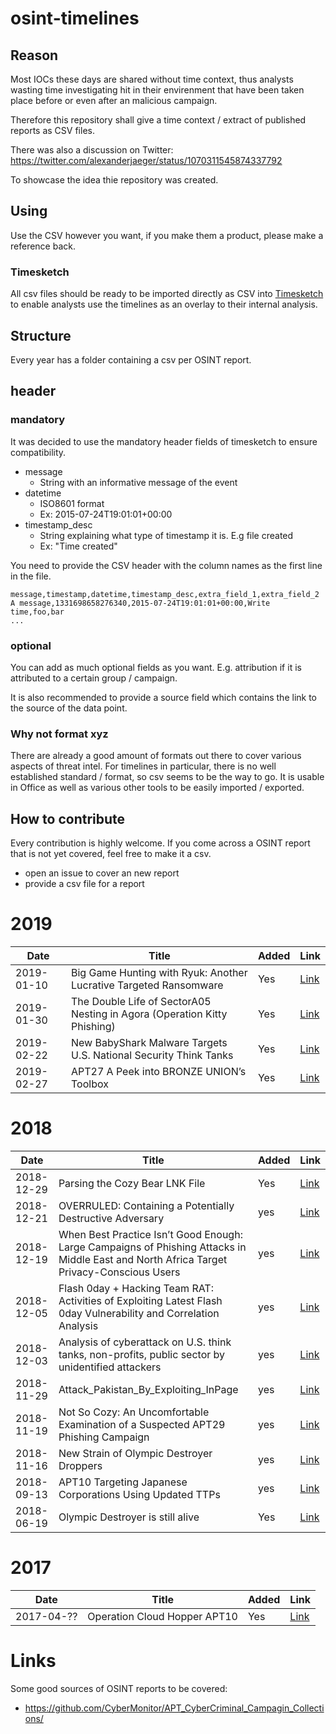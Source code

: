 # osint-timelines

## Reason

Most IOCs these days are shared without time context, thus analysts wasting time
investigating hit in their envirenment that have been taken place before or even after
an malicious campaign.

Therefore this repository shall give a time context / extract of published reports as CSV files.

There was also a discussion on Twitter: https://twitter.com/alexanderjaeger/status/1070311545874337792

To showcase the idea thie repository was created.

## Using

Use the CSV however you want, if you make them a product, please make a reference back.

### Timesketch

All csv files should be ready to be imported directly as CSV into [Timesketch](https://timesketch.org) to enable analysts
use the timelines as an overlay to their internal analysis.

## Structure

Every year has a folder containing a csv per OSINT report.

## header

### mandatory

It was decided to use the mandatory header fields of timesketch to ensure compatibility.

* message
   * String with an informative message of the event
* datetime
   * ISO8601 format
   * Ex: 2015-07-24T19:01:01+00:00
* timestamp_desc
   * String explaining what type of timestamp it is. E.g file created
   * Ex: "Time created"

You need to provide the CSV header with the column names as the first line in the file.

    message,timestamp,datetime,timestamp_desc,extra_field_1,extra_field_2
    A message,1331698658276340,2015-07-24T19:01:01+00:00,Write time,foo,bar
    ...

### optional

You can add as much optional fields as you want. E.g. attribution if it is attributed to a certain group / campaign.

It is also recommended to provide a source field which contains the link to the source of the data point.

### Why not format xyz

There are already a good amount of formats out there to cover various aspects of threat intel.
For timelines in particular, there is no well established standard / format, so csv seems to be the way to go.
It is usable in Office as well as various other tools to be easily imported / exported.

## How to contribute

Every contribution is highly welcome. If you come across a OSINT report that is not yet covered, feel free to make it a csv.

* open an issue to cover an new report
* provide a csv file for a report

# 2019
| Date   | Title           | Added  | Link  |
| ------------- |-------------| -----|---|
| 2019-01-10|Big Game Hunting with Ryuk: Another Lucrative Targeted Ransomware|Yes|[Link](https://www.crowdstrike.com/blog/big-game-hunting-with-ryuk-another-lucrative-targeted-ransomware/)
| 2019-01-30|The Double Life of SectorA05 Nesting in Agora (Operation Kitty Phishing)|Yes|[Link](https://threatrecon.nshc.net/2019/01/30/operation-kitty-phishing/)
| 2019-02-22|New BabyShark Malware Targets U.S. National Security Think Tanks|Yes|[Link](https://unit42.paloaltonetworks.com/new-babyshark-malware-targets-u-s-national-security-think-tanks/)
| 2019-02-27|APT27 A Peek into BRONZE UNION’s Toolbox|Yes|[Link](https://www.secureworks.com/research/a-peek-into-bronze-unions-toolbox)

# 2018

| Date   | Title           | Added  | Link  |
| ------------- |-------------| -----|---|
| 2018-12-29|Parsing the Cozy Bear LNK File|Yes|[Link](http://windowsir.blogspot.com/2018/12/parsing-cozy-bear-lnk-file.html)
| 2018-12-21| OVERRULED: Containing a Potentially Destructive Adversary | yes |[Link](https://www.fireeye.com/blog/threat-research/2018/12/overruled-containing-a-potentially-destructive-adversary.html)
| 2018-12-19| When Best Practice Isn’t Good Enough: Large Campaigns of Phishing Attacks in Middle East and North Africa Target Privacy-Conscious Users | yes |[Link](https://www.amnesty.org/en/latest/research/2018/12/when-best-practice-is-not-good-enough/)
| 2018-12-05| Flash 0day + Hacking Team RAT: Activities of Exploiting Latest Flash 0day Vulnerability and Correlation Analysis | yes |[Link](https://ti.360.net/blog/articles/flash-0day-hacking-team-rat-activities-of-exploiting-latest-flash-0day-vulnerability-and-correlation-analysis-en/)
| 2018-12-03| Analysis of cyberattack on U.S. think tanks, non-profits, public sector by unidentified attackers |yes | [Link](https://cloudblogs.microsoft.com/microsoftsecure/2018/12/03/analysis-of-cyberattack-on-u-s-think-tanks-non-profits-public-sector-by-unidentified-attackers/)
| 2018-11-29| Attack_Pakistan_By_Exploiting_InPage |yes |[Link](https://ti.360.net/blog/articles/analysis-of-targeted-attack-against-pakistan-by-exploiting-inpage-vulnerability-and-related-apt-groups-english/) |
| 2018-11-19| Not So Cozy: An Uncomfortable Examination of a Suspected APT29 Phishing Campaign |yes|[Link](https://www.fireeye.com/blog/threat-research/2018/11/not-so-cozy-an-uncomfortable-examination-of-a-suspected-apt29-phishing-campaign.html)
| 2018-11-16| New Strain of Olympic Destroyer Droppers |yes|[Link](https://research.checkpoint.com/new-strain-of-olympic-destroyer-droppers/)
| 2018-09-13| APT10 Targeting Japanese Corporations Using Updated TTPs |yes|[Link](https://www.fireeye.com/blog/threat-research/2018/09/apt10-targeting-japanese-corporations-using-updated-ttps.html)
| 2018-06-19| Olympic Destroyer is still alive|Yes|[Link](https://securelist.com/olympic-destroyer-is-still-alive/86169/)

# 2017

| Date   | Title           | Added  | Link  |
| ------------- |-------------| -----|---|
| 2017-04-??| Operation Cloud Hopper APT10 | Yes |[Link](https://www.pwc.co.uk/issues/cyber-security-data-privacy/insights/operation-cloud-hopper.html)



# Links

Some good sources of OSINT reports to be covered:

* https://github.com/CyberMonitor/APT_CyberCriminal_Campagin_Collections/


